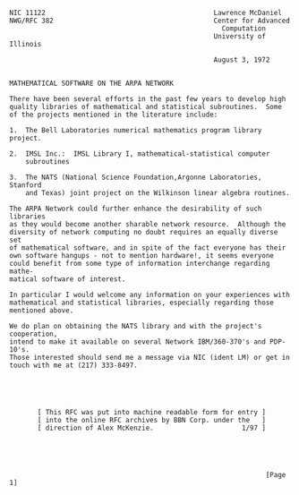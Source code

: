     NIC 11122                                          Lawrence McDaniel
    NWG/RFC 382                                        Center for Advanced
                                                         Computation
                                                       University of Illinois

                                                       August 3, 1972


    MATHEMATICAL SOFTWARE ON THE ARPA NETWORK

    There have been several efforts in the past few years to develop high
    quality libraries of mathematical and statistical subroutines.  Some
    of the projects mentioned in the literature include:

    1.  The Bell Laboratories numerical mathematics program library project.

    2.  IMSL Inc.:  IMSL Library I, mathematical-statistical computer
        subroutines

    3.  The NATS (National Science Foundation,Argonne Laboratories, Stanford
        and Texas) joint project on the Wilkinson linear algebra routines.

    The ARPA Network could further enhance the desirability of such libraries
    as they would become another sharable network resource.  Although the
    diversity of network computing no doubt requires an equally diverse set
    of mathematical software, and in spite of the fact everyone has their
    own software hangups - not to mention hardware!, it seems everyone
    could benefit from some type of information interchange regarding mathe-
    matical software of interest.

    In particular I would welcome any information on your experiences with
    mathematical and statistical libraries, especially regarding those
    mentioned above.

    We do plan on obtaining the NATS library and with the project's cooperation,
    intend to make it available on several Network IBM/360-370's and PDP-10's.
    Those interested should send me a message via NIC (ident LM) or get in
    touch with me at (217) 333-8497.





           [ This RFC was put into machine readable form for entry ]
           [ into the online RFC archives by BBN Corp. under the   ]
           [ direction of Alex McKenzie.                      1/97 ]





                                                                    [Page 1]

